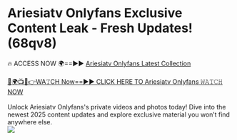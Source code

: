 # Ariesiatv Onlyfans Exclusive Content Leak - Fresh Updates! (68qv8)

🔥 ACCESS NOW 🌍==►► <a href="https://tinyurl.com/kvy9nzfs" rel="nofollow">Ariesiatv Onlyfans Latest Collection</a>
<br><br>
[🔴🌍📺📱👉WA𝚃CH Now==►► CLICK HERE TO Ariesiatv Onlyfans 𝚆𝙰𝚃𝙲𝙷 NOW](https://tinyurl.com/kvy9nzfs)
<br><br>
Unlock Ariesiatv Onlyfans's private videos and photos today! Dive into the newest 2025 content updates and explore exclusive material you won’t find anywhere else.
<br>
<a href="https://tinyurl.com/kvy9nzfs" rel="nofollow" data-target="animated-image.originalLink"><img src="https://camo.githubusercontent.com/8a4f000d20f83aca3bf7ec5f350d767afa0574a8a352519fd8cfa583a6f93a33/68747470733a2f2f692e696d6775722e636f6d2f644a486b345a712e676966" data-canonical-src="https://i.imgur.com/dJHk4Zq.gif" style="max-width: 100%; display: inline-block;" data-target="animated-image.originalImage"></a>
<br>
